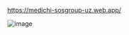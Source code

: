 
https://medichi-sosgroup-uz.web.app/

![image](https://user-images.githubusercontent.com/91363364/200315467-f4085ae2-5d4f-426c-a23f-2e57dfac3f6c.png)
